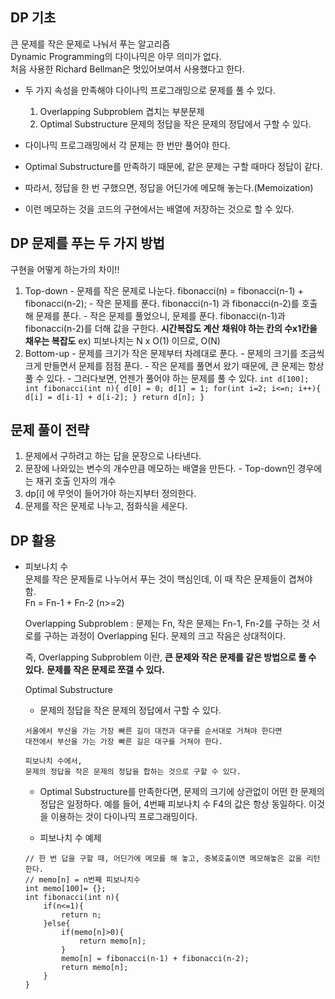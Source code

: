 ## DP 기초
  큰 문제를 작은 문제로 나눠서 푸는 알고리즘  
  Dynamic Programming의 다이나믹은 아무 의미가 없다.  
  처음 사용한 Richard Bellman은 멋있어보여서 사용했다고 한다.  
  - 두 가지 속성을 만족해야 다이나믹 프로그래밍으로 문제를 풀 수 있다.  
    1. Overlapping Subproblem 겹치는 부분문제  
    2. Optimal Substructure 문제의 정답을 작은 문제의 정답에서 구할 수 있다.  

  - 다이나믹 프로그래밍에서 각 문제는 한 번만 풀어야 한다.
  - Optimal Substructure를 만족하기 때문에, 같은 문제는 구할 때마다 정답이 같다.
  - 따라서, 정답을 한 번 구했으면, 정답을 어딘가에 메모해 놓는다.(Memoization)
  - 이런 메모하는 것을 코드의 구현에서는 배열에 저장하는 것으로 할 수 있다.

## DP 문제를 푸는 두 가지 방법
  구현을 어떻게 하는가의 차이!!
  1. Top-down
    - 문제를 작은 문제로 나눈다.
        fibonacci(n) = fibonacci(n-1) + fibonacci(n-2);
    - 작은 문제를 푼다.
        fibonacci(n-1) 과 fibonacci(n-2)를 호출해 문제를 푼다.
    - 작은 문제를 풀었으니, 문제를 푼다.
        fibonacci(n-1)과 fibonacci(n-2)를 더해 값을 구한다.
    **시간복잡도 계산**
    **채워야 하는 칸의 수x1칸을 채우는 복잡도**
    ex) 피보나치는 N x O(1) 이므로, O(N)
  2. Bottom-up
    - 문제를 크기가 작은 문제부터 차례대로 푼다.
    - 문제의 크기를 조금씩 크게 만들면서 문제를 점점 푼다.
    - 작은 문제를 풀면서 왔기 때문에, 큰 문제는 항상 풀 수 있다.
    - 그러다보면, 언젠가 풀어야 하는 문제를 풀 수 있다.
    ```
    int d[100];
    int fibonacci(int n){
        d[0] = 0;
        d[1] = 1;
        for(int i=2; i<=n; i++){
            d[i] = d[i-1] + d[i-2];
        }
        return d[n];
    }
    ```
## 문제 풀이 전략
  1. 문제에서 구하려고 하는 답을 문장으로 나타낸다.
  2. 문장에 나와있는 변수의 개수만큼 메모하는 배열을 만든다.
    - Top-down인 경우에는 재귀 호출 인자의 개수
  3. dp[i] 에 무엇이 들어가야 하는지부터 정의한다.
  4. 문제를 작은 문제로 나누고, 점화식을 세운다. 

## DP 활용
  - 피보나치 수  
    문제를 작은 문제들로 나누어서 푸는 것이 핵심인데, 이 때 작은 문제들이 겹쳐야 함.  
    Fn = Fn-1 + Fn-2 (n>=2)
    
    Overlapping Subproblem : 문제는 Fn, 작은 문제는 Fn-1, Fn-2를 구하는 것
    서로를 구하는 과정이 Overlapping 된다.
    문제의 크고 작음은 상대적이다.

    즉, Overlapping Subproblem 이란,
    **큰 문제와 작은 문제를 같은 방법으로 풀 수 있다.**
    **문제를 작은 문제로 쪼갤 수 있다.**

    Optimal Substructure
    - 문제의 정답을 작은 문제의 정답에서 구할 수 있다.

    ```
    서울에서 부산을 가는 가장 빠른 길이 대전과 대구를 순서대로 거쳐야 한다면
    대전에서 부산을 가는 가장 빠른 길은 대구를 거쳐야 한다.

    피보나치 수에서,
    문제의 정답을 작은 문제의 정답을 합하는 것으로 구할 수 있다.
    ```
    - Optimal Substructure를 만족한다면, 문제의 크기에 상관없이 어떤 한 문제의 정답은 일정하다. 
     예를 들어, 4번째 피보나치 수 F4의 값은 항상 동일하다.
     이것을 이용하는 것이 다이나믹 프로그래밍이다.  

    - 피보나치 수 예제
    ```
    // 한 번 답을 구할 때, 어딘가에 메모를 해 놓고, 중복호출이면 메모해놓은 값을 리턴한다. 
    // memo[n] = n번째 피보나치수
    int memo[100]= {};
    int fibonacci(int n){
        if(n<=1){
            return n;
        }else{
            if(memo[n]>0){
                return memo[n];
            }
            memo[n] = fibonacci(n-1) + fibonacci(n-2);
            return memo[n];
        }
    }
    ```


